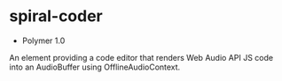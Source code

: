 # spiral-coder

- Polymer 1.0

An element providing a code editor that renders Web Audio API JS code into an
AudioBuffer using OfflineAudioContext.